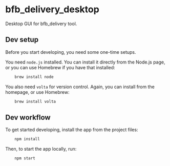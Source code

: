 # bfb_delivery_desktop
Desktop GUI for bfb_delivery tool.


## Dev setup

Before you start developing, you need some one-time setups.

You need ``node.js`` installed. You can install it directly from the Node.js page, or you can use Homebrew if you have that installed:

```bash
    brew install node
```

You also need ``volta`` for version control. Again, you can install from the homepage, or use Homebrew:

```bash
    brew install volta
```

## Dev workflow

To get started developing, install the app from the project files:

```bash
    npm install
```

Then, to start the app locally, run:

```bash
    npm start
```
